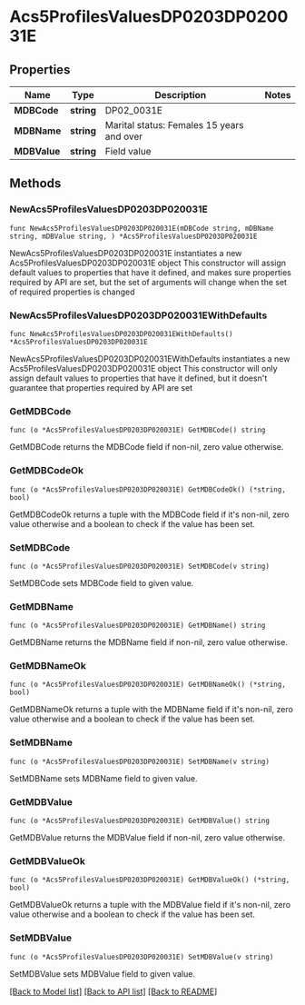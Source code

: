 # Acs5ProfilesValuesDP0203DP020031E

## Properties

Name | Type | Description | Notes
------------ | ------------- | ------------- | -------------
**MDBCode** | **string** | DP02_0031E | 
**MDBName** | **string** | Marital status: Females 15 years and over | 
**MDBValue** | **string** | Field value | 

## Methods

### NewAcs5ProfilesValuesDP0203DP020031E

`func NewAcs5ProfilesValuesDP0203DP020031E(mDBCode string, mDBName string, mDBValue string, ) *Acs5ProfilesValuesDP0203DP020031E`

NewAcs5ProfilesValuesDP0203DP020031E instantiates a new Acs5ProfilesValuesDP0203DP020031E object
This constructor will assign default values to properties that have it defined,
and makes sure properties required by API are set, but the set of arguments
will change when the set of required properties is changed

### NewAcs5ProfilesValuesDP0203DP020031EWithDefaults

`func NewAcs5ProfilesValuesDP0203DP020031EWithDefaults() *Acs5ProfilesValuesDP0203DP020031E`

NewAcs5ProfilesValuesDP0203DP020031EWithDefaults instantiates a new Acs5ProfilesValuesDP0203DP020031E object
This constructor will only assign default values to properties that have it defined,
but it doesn't guarantee that properties required by API are set

### GetMDBCode

`func (o *Acs5ProfilesValuesDP0203DP020031E) GetMDBCode() string`

GetMDBCode returns the MDBCode field if non-nil, zero value otherwise.

### GetMDBCodeOk

`func (o *Acs5ProfilesValuesDP0203DP020031E) GetMDBCodeOk() (*string, bool)`

GetMDBCodeOk returns a tuple with the MDBCode field if it's non-nil, zero value otherwise
and a boolean to check if the value has been set.

### SetMDBCode

`func (o *Acs5ProfilesValuesDP0203DP020031E) SetMDBCode(v string)`

SetMDBCode sets MDBCode field to given value.


### GetMDBName

`func (o *Acs5ProfilesValuesDP0203DP020031E) GetMDBName() string`

GetMDBName returns the MDBName field if non-nil, zero value otherwise.

### GetMDBNameOk

`func (o *Acs5ProfilesValuesDP0203DP020031E) GetMDBNameOk() (*string, bool)`

GetMDBNameOk returns a tuple with the MDBName field if it's non-nil, zero value otherwise
and a boolean to check if the value has been set.

### SetMDBName

`func (o *Acs5ProfilesValuesDP0203DP020031E) SetMDBName(v string)`

SetMDBName sets MDBName field to given value.


### GetMDBValue

`func (o *Acs5ProfilesValuesDP0203DP020031E) GetMDBValue() string`

GetMDBValue returns the MDBValue field if non-nil, zero value otherwise.

### GetMDBValueOk

`func (o *Acs5ProfilesValuesDP0203DP020031E) GetMDBValueOk() (*string, bool)`

GetMDBValueOk returns a tuple with the MDBValue field if it's non-nil, zero value otherwise
and a boolean to check if the value has been set.

### SetMDBValue

`func (o *Acs5ProfilesValuesDP0203DP020031E) SetMDBValue(v string)`

SetMDBValue sets MDBValue field to given value.



[[Back to Model list]](../README.md#documentation-for-models) [[Back to API list]](../README.md#documentation-for-api-endpoints) [[Back to README]](../README.md)


